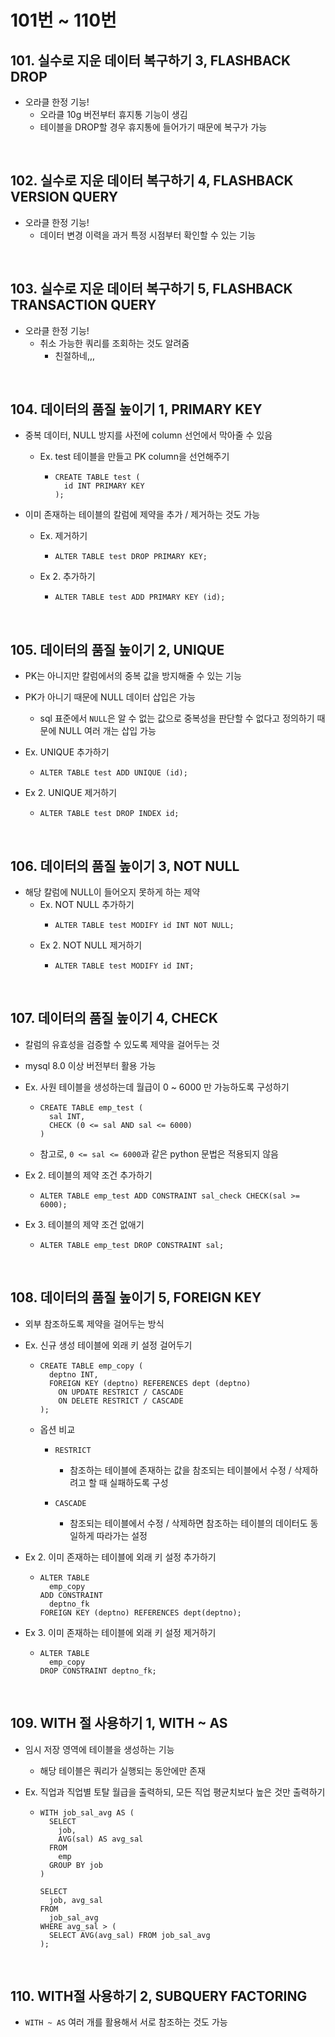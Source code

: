 # 101번 ~ 110번

## 101. 실수로 지운 데이터 복구하기 3, FLASHBACK DROP

- 오라클 한정 기능!
  - 오라클 10g 버전부터 휴지통 기능이 생김
  - 테이블을 DROP할 경우 휴지통에 들어가기 때문에 복구가 가능

<br />

## 102. 실수로 지운 데이터 복구하기 4, FLASHBACK VERSION QUERY

- 오라클 한정 기능!
  - 데이터 변경 이력을 과거 특정 시점부터 확인할 수 있는 기능

<br />

## 103. 실수로 지운 데이터 복구하기 5, FLASHBACK TRANSACTION QUERY

- 오라클 한정 기능!
  - 취소 가능한 쿼리를 조회하는 것도 알려줌
    - 친절하네,,,

<br />

## 104. 데이터의 품질 높이기 1, PRIMARY KEY

- 중복 데이터, NULL 방지를 사전에 column 선언에서 막아줄 수 있음

  - Ex. test 테이블을 만들고 PK column을 선언해주기
    - ```mysql
      CREATE TABLE test (
        id INT PRIMARY KEY
      );
      ```

- 이미 존재하는 테이블의 칼럼에 제약을 추가 / 제거하는 것도 가능

  - Ex. 제거하기
    - ```mysql
      ALTER TABLE test DROP PRIMARY KEY;
      ```
  - Ex 2. 추가하기
    - ```mysql
      ALTER TABLE test ADD PRIMARY KEY (id);
      ```

<br />

## 105. 데이터의 품질 높이기 2, UNIQUE

- PK는 아니지만 칼럼에서의 중복 값을 방지해줄 수 있는 기능
- PK가 아니기 때문에 NULL 데이터 삽입은 가능

  - sql 표준에서 `NULL`은 알 수 없는 값으로 중복성을 판단할 수 없다고 정의하기 때문에 NULL 여러 개는 삽입 가능

- Ex. UNIQUE 추가하기

  - ```mysql
    ALTER TABLE test ADD UNIQUE (id);
    ```

- Ex 2. UNIQUE 제거하기
  - ```mysql
    ALTER TABLE test DROP INDEX id;
    ```

<br />

## 106. 데이터의 품질 높이기 3, NOT NULL

- 해당 칼럼에 NULL이 들어오지 못하게 하는 제약
  - Ex. NOT NULL 추가하기
    - ```mysql
      ALTER TABLE test MODIFY id INT NOT NULL;
      ```
  - Ex 2. NOT NULL 제거하기
    - ```mysql
      ALTER TABLE test MODIFY id INT;
      ```

<br />

## 107. 데이터의 품질 높이기 4, CHECK

- 칼럼의 유효성을 검증할 수 있도록 제약을 걸어두는 것
- mysql 8.0 이상 버전부터 활용 가능
- Ex. 사원 테이블을 생성하는데 월급이 0 ~ 6000 만 가능하도록 구성하기

  - ```mysql
    CREATE TABLE emp_test (
      sal INT,
      CHECK (0 <= sal AND sal <= 6000)
    )
    ```

  - 참고로, `0 <= sal <= 6000`과 같은 python 문법은 적용되지 않음

- Ex 2. 테이블의 제약 조건 추가하기

  - ```mysql
    ALTER TABLE emp_test ADD CONSTRAINT sal_check CHECK(sal >= 6000);
    ```

- Ex 3. 테이블의 제약 조건 없애기

  - ```mysql
    ALTER TABLE emp_test DROP CONSTRAINT sal;
    ```

<br />

## 108. 데이터의 품질 높이기 5, FOREIGN KEY

- 외부 참조하도록 제약을 걸어두는 방식
- Ex. 신규 생성 테이블에 외래 키 설정 걸어두기

  - ```mysql
    CREATE TABLE emp_copy (
      deptno INT,
      FOREIGN KEY (deptno) REFERENCES dept (deptno)
        ON UPDATE RESTRICT / CASCADE
        ON DELETE RESTRICT / CASCADE
    );
    ```

  - 옵션 비교

    - `RESTRICT`

      - 참조하는 테이블에 존재하는 값을 참조되는 테이블에서 수정 / 삭제하려고 할 때 실패하도록 구성

    - `CASCADE`
      - 참조되는 테이블에서 수정 / 삭제하면 참조하는 테이블의 데이터도 동일하게 따라가는 설정

- Ex 2. 이미 존재하는 테이블에 외래 키 설정 추가하기

  - ```mysql
    ALTER TABLE
      emp_copy
    ADD CONSTRAINT
      deptno_fk
    FOREIGN KEY (deptno) REFERENCES dept(deptno);
    ```

- Ex 3. 이미 존재하는 테이블에 외래 키 설정 제거하기
  - ```mysql
    ALTER TABLE
      emp_copy
    DROP CONSTRAINT deptno_fk;
    ```

<br />

## 109. WITH 절 사용하기 1, WITH ~ AS

- 임시 저장 영역에 테이블을 생성하는 기능

  - 해당 테이블은 쿼리가 실행되는 동안에만 존재

- Ex. 직업과 직업별 토탈 월급을 출력하되, 모든 직업 평균치보다 높은 것만 출력하기

  - ```mysql
    WITH job_sal_avg AS (
      SELECT
        job,
        AVG(sal) AS avg_sal
      FROM
        emp
      GROUP BY job
    )

    SELECT
      job, avg_sal
    FROM
      job_sal_avg
    WHERE avg_sal > (
      SELECT AVG(avg_sal) FROM job_sal_avg
    );
    ```

<br />

## 110. WITH절 사용하기 2, SUBQUERY FACTORING

- `WITH ~ AS` 여러 개를 활용해서 서로 참조하는 것도 가능
